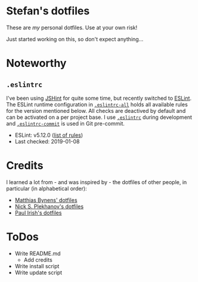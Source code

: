 # Stefan's dotfiles

These are *my* personal dotfiles. Use at your own risk!

Just started working on this, so don't expect anything...

# Noteworthy

## `.eslintrc`

I've been using [JSHint][1] for quite some time, but recently
switched to [ESLint][2]. The ESLint runtime configuration in
[`.eslintrc-all`][4] holds
all available rules for the version mentioned below. All checks are deactived by default and can be activated on a per project base. I use [`.eslintrc`][5] during development and [`.eslintrc-commit`][5] is used in Git pre-commit.

* ESLint: v5.12.0 ([list of rules][3])
* Last checked: 2019-01-08


# Credits

I learned a lot from - and was inspired by - the dotfiles of other people, in
particular (in alphabetical order):

* [Matthias Bynens' dotfiles][8]
* [Nick S. Plekhanov's dotfiles][9]
* [Paul Irish's dotfiles][7]


# ToDos

* Write README.md
  * Add credits
* Write install script
* Write update script  
 

[//]: # "References"

[1]: http://jshint.com
[2]: http://eslint.org
[3]: http://eslint.org/docs/rules/
[4]: https://github.com/stefankolb/dotfiles/blob/master/coding/.eslintrc-all
[5]: https://github.com/stefankolb/dotfiles/blob/master/coding/.eslintrc
[6]: https://github.com/stefankolb/dotfiles/blob/master/coding/.eslintrc-commit
[7]: https://github.com/paulirish/dotfiles
[8]: https://github.com/mathiasbynens/dotfiles
[9]: https://github.com/nicksp/dotfiles
